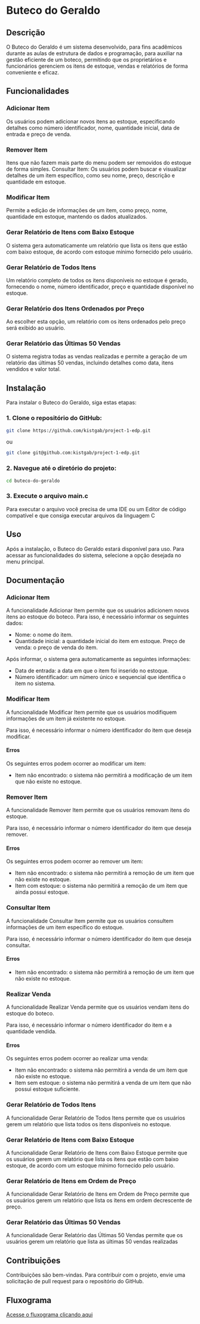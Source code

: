 # Buteco do Geraldo

## Descrição

O Buteco do Geraldo é um sistema desenvolvido, para fins acadêmicos durante as aulas de estrutura de dados e programação, para auxiliar na gestão eficiente de um boteco, permitindo que os proprietários e funcionários gerenciem os itens de estoque, vendas e relatórios de forma conveniente e eficaz.

## Funcionalidades

### Adicionar Item

Os usuários podem adicionar novos itens ao estoque, especificando detalhes como número identificador, nome, quantidade inicial, data de entrada e preço de venda.

### Remover Item

Itens que não fazem mais parte do menu podem ser removidos do estoque de forma simples.
Consultar Item: Os usuários podem buscar e visualizar detalhes de um item específico, como seu nome, preço, descrição e quantidade em estoque.

### Modificar Item

Permite a edição de informações de um item, como preço, nome, quantidade em estoque, mantendo os dados atualizados.

### Gerar Relatório de Itens com Baixo Estoque

O sistema gera automaticamente um relatório que lista os itens que estão com baixo estoque, de acordo com estoque mínimo fornecido pelo usuário.

### Gerar Relatório de Todos Itens

Um relatório completo de todos os itens disponíveis no estoque é gerado, fornecendo o nome, número identificador, preço e quantidade disponível no estoque.

### Gerar Relatório dos Itens Ordenados por Preço

Ao escolher esta opção, um relatório com os itens ordenados pelo preço será exibido ao usuário.

### Gerar Relatório das Últimas 50 Vendas

O sistema registra todas as vendas realizadas e permite a geração de um relatório das últimas 50 vendas, incluindo detalhes como data, itens vendidos e valor total.

## Instalação

Para instalar o Buteco do Geraldo, siga estas etapas:

### 1. Clone o repositório do GitHub:

```bash
git clone https://github.com/kistgab/project-1-edp.git
```

ou

```bash
git clone git@github.com:kistgab/project-1-edp.git
```

### 2. Navegue até o diretório do projeto:

```bash
cd buteco-do-geraldo
```

### 3. Execute o arquivo main.c

Para executar o arquivo você precisa de uma IDE ou um Editor de código compatível e que consiga executar arquivos da linguagem C

## Uso

Após a instalação, o Buteco do Geraldo estará disponível para uso. Para acessar as funcionalidades do sistema, selecione a opção desejada no menu principal.

## Documentação

### Adicionar Item

A funcionalidade Adicionar Item permite que os usuários adicionem novos itens ao estoque do boteco. Para isso, é necessário informar os seguintes dados:

- Nome: o nome do item.
- Quantidade inicial: a quantidade inicial do item em estoque.
  Preço de venda: o preço de venda do item.

Após informar, o sistema gera automaticamente as seguintes informações:

- Data de entrada: a data em que o item foi inserido no estoque.
- Número identificador: um número único e sequencial que identifica o item no sistema.

### Modificar Item

A funcionalidade Modificar Item permite que os usuários modifiquem informações de um item já existente no estoque.

Para isso, é necessário informar o número identificador do item que deseja modificar.

#### Erros

Os seguintes erros podem ocorrer ao modificar um item:

- Item não encontrado: o sistema não permitirá a modificação de um item que não existe no estoque.

### Remover Item

A funcionalidade Remover Item permite que os usuários removam itens do estoque.

Para isso, é necessário informar o número identificador do item que deseja remover.

#### Erros

Os seguintes erros podem ocorrer ao remover um item:

- Item não encontrado: o sistema não permitirá a remoção de um item que não existe no estoque.
- Item com estoque: o sistema não permitirá a remoção de um item que ainda possui estoque.

### Consultar Item

A funcionalidade Consultar Item permite que os usuários consultem informações de um item específico do estoque.

Para isso, é necessário informar o número identificador do item que deseja consultar.

#### Erros

- Item não encontrado: o sistema não permitirá a remoção de um item que não existe no estoque.

### Realizar Venda

A funcionalidade Realizar Venda permite que os usuários vendam itens do estoque do boteco.

Para isso, é necessário informar o número identificador do item e a quantidade vendida.

#### Erros

Os seguintes erros podem ocorrer ao realizar uma venda:

- Item não encontrado: o sistema não permitirá a venda de um item que não existe no estoque.
- Item sem estoque: o sistema não permitirá a venda de um item que não possui estoque suficiente.

### Gerar Relatório de Todos Itens

A funcionalidade Gerar Relatório de Todos Itens permite que os usuários gerem um relatório que lista todos os itens disponíveis no estoque.

### Gerar Relatório de Itens com Baixo Estoque

A funcionalidade Gerar Relatório de Itens com Baixo Estoque permite que os usuários gerem um relatório que lista os itens que estão com baixo estoque, de acordo com um estoque mínimo fornecido pelo usuário.

### Gerar Relatório de Itens em Ordem de Preço

A funcionalidade Gerar Relatório de Itens em Ordem de Preço permite que os usuários gerem um relatório que lista os itens em ordem decrescente de preço.

### Gerar Relatório das Últimas 50 Vendas

A funcionalidade Gerar Relatório das Últimas 50 Vendas permite que os usuários gerem um relatório que lista as últimas 50 vendas realizadas

## Contribuições

Contribuições são bem-vindas. Para contribuir com o projeto, envie uma solicitação de pull request para o repositório do GitHub.

## Fluxograma

[Acesse o fluxograma clicando aqui](https://www.figma.com/file/IHKh3BbkJikoSw8IvXPA8S/Welcome-to-FigJam?type=whiteboard&node-id=0%3A1&t=4obZH8GRmHqVXJm1-1)

